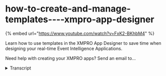 # how-to-create-and-manage-templates----xmpro-app-designer
{% embed url="https://www.youtube.com/watch?v=FxK2-BKhbM4" %}



Learn how to use templates in the XMPRO App Designer to save time when designing your real-time Event Intelligence Applications. 

Need help with creating your XMPRO apps? Send an email to...
<details>
<summary>Transcript</summary>Learn how to use templates in the XMPRO App Designer to save time when designing your real-time Event Intelligence Applications. 

Need help with creating your XMPRO apps? Send an email to...
welcome to another training video from

accent pros today we will be looking at

how to create and manage templates now

what is the temple template basically as

the name suggests is sort of a

pre-configured app that you may have

already structured and created the

layout in a certain way and that you

want to reuse um so template allows you

to basically store that structure and

layout and then when you wanna create a

new app um use that template to give you

a bit of head start now how a template

is created is for example I am in this

app that I have created

it's called asset even board it has two

pages a landing page an asset details

page if I look at the landing page

you'll see that I have already laid out

all the controls that I need in order to

display some information of my asset I

have nicely structured a gauge and a

chart here which may which might be

displaying some key information maybe

some real-time data coming from that

asset along with that I have a

recommendations list coming up over here

which might be giving me some alerts as

as per the condition monitoring um that

might be configured on that message

similarly I have a great here where I

might want to display service history or

work history of that asset lastly I have

an image popping up here um where I

might want to display a CAD diagram or a

blow-up of that asset maybe it is a

submersible pump and I wanna display

scant diagram over there so now that I

have done all this work here I have

realized that I also need to do this for

multiple apps when I create different

type of assets they usually all start

with a similar landing page and the best

thing I can do is if I create a template

of this then I will not have to do this

every time and I'll get that bit of a

head start and that's not only just for

me but also for any other user

who is creating similar apps they will

also be able to use my template so how

do we create a template well let's go to

our app and if I pop into the more menu

you'll see there's a save template

option I can click on that and once I

change the basic information that it is

asking me of a template like a name and

description

the only other information I may want to

provide here is which category it should

belong to and what screenshots it should

have so I'll choose a screenshot and

that will help other people when they

want to look at my template to

understand what it contains now now I am

ready to save but you can save it will

then be added to my list of templates

now in the second part how do we manage

these templates if I click on the

templates option here it will display me

a list of all my templates and if I want

to change one of my templates perhaps I

want to perhaps I want to change their

name or description or change the

category they belong to or change its

images um I can do so over here along

with that I have option to delete that

am template and also to import and

export them but that's the topic of a

separate video so that was how you

create and manage templates in the next

video we will see how to actually use

this template when I want to create a

new app thank you so much
</details>